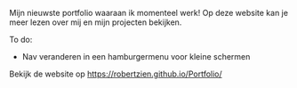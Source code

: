 Mijn nieuwste portfolio waaraan ik momenteel werk! Op deze website kan je meer lezen over mij en mijn projecten bekijken. 

To do:
* Nav veranderen in een hamburgermenu voor kleine schermen

Bekijk de website op https://robertzien.github.io/Portfolio/

